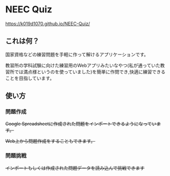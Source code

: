 # NEEC Quiz

https://k019d1070.github.io/NEEC-Quiz/

## これは何？
国家資格などの練習問題を手軽に作って解けるアプリケーションです。

教習所の学科試験に向けた練習用のWebアプリみたいなやつ(私が通っていた教習所では満点様というのを使っていました)を簡単に作問でき,快適に練習できることを目指しています。

## 使い方
### 問題作成
~~Google Spreadsheetに作成された問題をインポートできるようになっています。~~

~~Web上から問題作成をすることもできます。~~

### 問題挑戦
~~インポートもしくは作成された問題データを読み込んで挑戦できます~~
